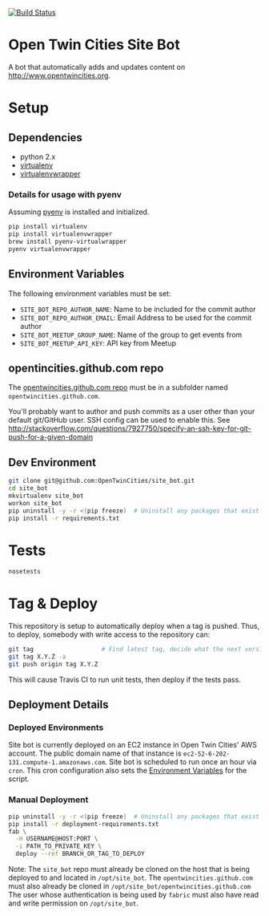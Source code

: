 [![Build Status](https://travis-ci.org/OpenTwinCities/site_bot.svg?branch=master)](https://travis-ci.org/OpenTwinCities/site_bot)

Open Twin Cities Site Bot
=========================

A bot that automatically adds and updates content on <http://www.opentwincities.org>.

# Setup

## Dependencies

- python 2.x
- [virtualenv](https://virtualenv.readthedocs.org/en/latest/)
- [virtualenvwrapper](https://virtualenvwrapper.readthedocs.io/en/latest/)

### Details for usage with pyenv
Assuming [pyenv](https://github.com/pyenv/pyenv) is installed and initialized.

```bash
pip install virtualenv
pip install virtualenvwrapper
brew install pyenv-virtualwrapper
pyenv virtualenvwrapper
```

## Environment Variables

The following environment variables must be set:

- `SITE_BOT_REPO_AUTHOR_NAME`: Name to be included for the commit author
- `SITE_BOT_REPO_AUTHOR_EMAIL`: Email Address to be used for the commit author
- `SITE_BOT_MEETUP_GROUP_NAME`: Name of the group to get events from
- `SITE_BOT_MEETUP_API_KEY`: API key from Meetup

## opentincities.github.com repo

The [opentwincities.github.com repo](https://github.com/OpenTwinCities/opentwincities.github.com)
must be in a subfolder named `opentwincities.github.com`.

You'll probably want to author and push commits as a user other than your
default git/GitHub user. SSH config can be used to enable this. See
<http://stackoverflow.com/questions/7927750/specify-an-ssh-key-for-git-push-for-a-given-domain>

## Dev Environment

```bash
git clone git@github.com:OpenTwinCities/site_bot.git
cd site_bot
mkvirtualenv site_bot
workon site_bot
pip uninstall -y -r <(pip freeze)  # Uninstall any packages that exist in the virtualenv
pip install -r requirements.txt
```

# Tests

```bash
nosetests
```

# Tag & Deploy

This repository is setup to automatically deploy when a tag is pushed. Thus, to deploy, somebody
with write access to the repository can:

```bash
git tag                   # Find latest tag, decide what the next version should be based on SemVar
git tag X.Y.Z -a
git push origin tag X.Y.Z
```

This will cause Travis CI to run unit tests, then deploy if the tests pass.

## Deployment Details

### Deployed Environments

Site bot is currently deployed on an EC2 instance in Open Twin Cities' AWS account. The public
domain name of that instance is `ec2-52-6-202-131.compute-1.amazonaws.com`. Site bot is scheduled
to run once an hour via `cron`. This cron configuration also sets the
[Environment Variables](#environment-variables) for the script.


### Manual Deployment

```bash
pip uninstall -y -r <(pip freeze)  # Uninstall any packages that exist in the virtualenv
pip install -r deployment-requirements.txt
fab \
  -H USERNAME@HOST:PORT \
  -i PATH_TO_PRIVATE_KEY \
  deploy --ref BRANCH_OR_TAG_TO_DEPLOY
```

Note: The `site_bot` repo must already be cloned on the host that is being deployed to and located in
`/opt/site_bot`. The `opentwincities.github.com` must also already be cloned in
`/opt/site_bot/opentwincities.github.com` The user whose authentication is being used by `fabric`
must also have read and write permission on `/opt/site_bot`.
